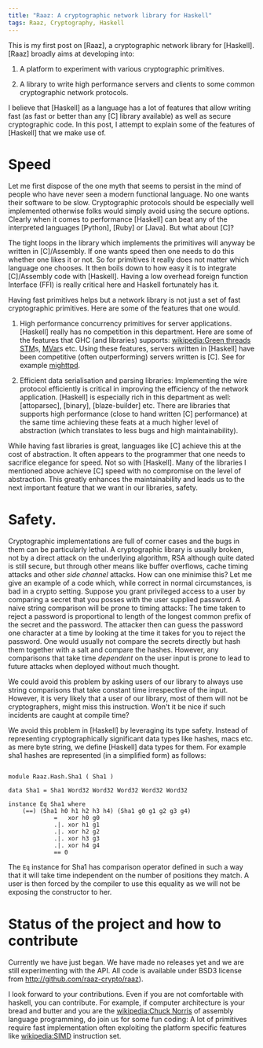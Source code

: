 ```yaml
---
title: "Raaz: A cryptographic network library for Haskell"
tags: Raaz, Cryptography, Haskell
---
```


This is my first post on [Raaz], a cryptographic network library for
[Haskell]. [Raaz] broadly aims at developing into:

1. A platform to experiment with various cryptographic primitives.

2. A library to write high performance servers and clients to some
   common cryptographic network protocols.

I believe that [Haskell] as a language has a lot of features that
allow writing fast (as fast or better than any [C] library available)
as well as secure cryptographic code. In this post, I attempt to
explain some of the features of [Haskell] that we make use of.

# Speed

Let me first dispose of the one myth that seems to persist in the mind
of people who have never seen a modern functional language. No one
wants their software to be slow. Cryptographic protocols should be
especially well implemented otherwise folks would simply avoid using
the secure options. Clearly when it comes to performance [Haskell] can
beat any of the interpreted languages [Python], [Ruby] or [Java]. But
what about [C]?

The tight loops in the library which implements the primitives will
anyway be written in [C]/Assembly. If one wants speed then one needs
to do this whether one likes it or not. So for primitives it really
does not matter which language one chooses. It then boils down to how
easy it is to integrate [C]/Assembly code with [Haskell]. Having a low
overhead foreign function Interface (FFI) is really critical here and
Haskell fortunately has it.

Having fast primitives helps but a network library is not just a set
of fast cryptographic primitives. Here are some of the features that
one would.

1. High performance concurrency primitives for server
   applications. [Haskell] really has no competition in this
   department. Here are some of the features that GHC (and libraries)
   supports: [wikipedia:Green threads]()
   [STM]s, [MVar]s etc. Using these features, servers written in
   [Haskell] have been competitive (often outperforming) servers
   written is [C]. See for example [mighttpd].


2. Efficient data serialisation and parsing libraries: Implementing
   the wire protocol efficiently is critical in improving the
   efficiency of the network application. [Haskell] is especially rich
   in this department as well: [attoparsec], [binary], [blaze-builder]
   etc. There are libraries that supports high performance (close to
   hand written [C] performance) at the same time achieving these
   feats at a much higher level of abstraction (which translates to
   less bugs and high maintainability).

While having fast libraries is great, languages like [C] achieve this
at the cost of abstraction. It often appears to the programmer that
one needs to sacrifice elegance for speed. Not so with [Haskell]. Many
of the libraries I mentioned above achieve [C] speed with no
compromise on the level of abstraction. This greatly enhances the
maintainability and leads us to the next important feature that we
want in our libraries, safety.

# Safety.

Cryptographic implementations are full of corner cases and the bugs in
them can be particularly lethal. A cryptographic library is usually
broken, not by a direct attack on the underlying algorithm, RSA
although quite dated is still secure, but through other means like
buffer overflows, cache timing attacks and other *side channel*
attacks.  How can one minimise this? Let me give an example of a code
which, while correct in normal circumstances, is bad in a crypto
setting. Suppose you grant privileged access to a user by comparing a
secret that you posses with the user supplied password. A naive string
comparison will be prone to timing attacks: The time taken to reject a
password is proportional to length of the longest common prefix of the
secret and the password. The attacker then can guess the password one
character at a time by looking at the time it takes for you to reject
the password. One would usually not compare the secrets directly but
hash them together with a salt and compare the hashes. However, any
comparisons that take time *dependent* on the user input is prone to
lead to future attacks when deployed without much thought.

We could avoid this problem by asking users of our library to always
use string comparisons that take constant time irrespective of the
input. However, it is very likely that a user of our library, most of
them will not be cryptographers, might miss this instruction. Won't it
be nice if such incidents are caught at compile time?

We avoid this problem in [Haskell] by leveraging its type safety.
Instead of representing cryptographically significant data types like
hashes, macs etc. as mere byte string, we define [Haskell] data types
for them. For example sha1 hashes are represented (in a simplified
form) as follows:

~~~{ .haskell}

module Raaz.Hash.Sha1 ( Sha1 )

data Sha1 = Sha1 Word32 Word32 Word32 Word32 Word32

instance Eq Sha1 where
	(==) (Sha1 h0 h1 h2 h3 h4) (Sha1 g0 g1 g2 g3 g4)
             =   xor h0 g0
             .|. xor h1 g1
             .|. xor h2 g2
             .|. xor h3 g3
             .|. xor h4 g4
             == 0
~~~

The `Eq` instance for Sha1 has comparison operator defined in such a
way that it will take time independent on the number of positions they
match. A user is then forced by the compiler to use this equality as
we will not be exposing the constructor to her.

# Status of the project and how to contribute

Currently we have just began. We have made no releases yet and we are
still experimenting with the API. All code is available under BSD3
license from <http://github.com/raaz-crypto/raaz>).

I look forward to your contributions. Even if you are not comfortable
with haskell, you can contribute. For example, if computer
architecture is your bread and butter and you are the
[wikipedia:Chuck Norris]() of assembly language programming, do join
us for some fun coding: A lot of primitives require fast
implementation often exploiting the platform specific features like
[wikipedia:SIMD]() instruction set.


[mighttpd]: <http://mew.org/~kazu/proj/mighttpd/en/>
[satvik]: <http://github.com/satvikc>
[rabisg]: <http://github.com/rabisg>
[green-threads]: <http://en.wikipedia.org/wiki/Green_threads> "Wikipedia:Green threads"
[stm]: <http://www.haskell.org/haskellwiki/Software_transactional_memory>
[mvar]: <http://www.haskell.org/ghc/docs/latest/html/libraries/base/Control-Concurrent-MVar.html>
